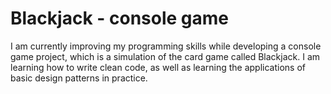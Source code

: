# Blackjack - console game
I am currently improving my programming skills while developing a console game project, which is a simulation of the card game called Blackjack. I am learning how to write clean code, as well as learning the applications of basic design patterns in practice.